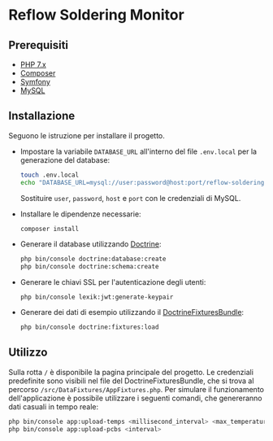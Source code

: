 # Reflow Soldering Monitor
## Prerequisiti
- [PHP 7.x](https://www.php.net/downloads)
- [Composer](https://getcomposer.org/download/)
- [Symfony](https://symfony.com/download)
- [MySQL](https://dev.mysql.com/downloads/)

## Installazione
Seguono le istruzione per installare il progetto.
* Impostare la variabile `DATABASE_URL` all'interno del file `.env.local` per la generazione del database:

  ```sh
  touch .env.local
  echo "DATABASE_URL=mysql://user:password@host:port/reflow-soldering-monitor" > .env.local
  ```
  Sostituire `user`, `password`, `host` e `port` con le credenziali di MySQL.
* Installare le dipendenze necessarie:

  ```sh
  composer install
  ```
* Generare il database utilizzando [Doctrine](https://www.doctrine-project.org/):

  ```sh
  php bin/console doctrine:database:create
  php bin/console doctrine:schema:create
  ```
* Generare le chiavi SSL per l'autenticazione degli utenti:

  ```
  php bin/console lexik:jwt:generate-keypair
  ```
* Generare dei dati di esempio utilizzando il [DoctrineFixturesBundle](https://symfony.com/doc/current/bundles/DoctrineFixturesBundle/index.html):

  ```sh
  php bin/console doctrine:fixtures:load
  ```
## Utilizzo
Sulla rotta `/` è disponibile la pagina principale del progetto. Le credenziali predefinite sono visibili nel file del DoctrineFixturesBundle, che si trova al percorso `/src/DataFixtures/AppFixtures.php`. Per simulare il funzionamento dell'applicazione è possibile utilizzare i seguenti comandi, che genereranno dati casuali in tempo reale:
```sh
php bin/console app:upload-temps <millisecond_interval> <max_temperature> <min_temperature> 
php bin/console app:upload-pcbs <interval>
```

